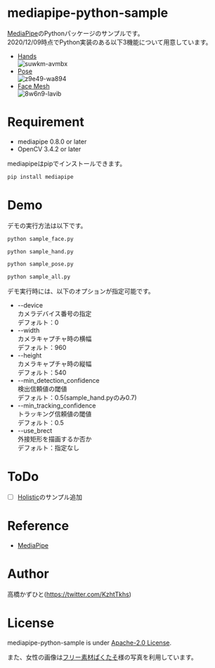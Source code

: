 # mediapipe-python-sample
[MediaPipe](https://github.com/google/mediapipe)のPythonパッケージのサンプルです。<br>
2020/12/09時点でPython実装のある以下3機能について用意しています。
* [Hands](https://google.github.io/mediapipe/solutions/hands)<br>
![suwkm-avmbx](https://user-images.githubusercontent.com/37477845/101514487-a59d8500-39c0-11eb-8346-d3c9ab917ea6.gif)<br>
* [Pose](https://google.github.io/mediapipe/solutions/pose)<br>
![z9e49-wa894](https://user-images.githubusercontent.com/37477845/101512555-7ab23180-39be-11eb-814c-9fad59e0cf9a.gif)<br>
* [Face Mesh](https://google.github.io/mediapipe/solutions/face_mesh)<br>
![8w6n9-lavib](https://user-images.githubusercontent.com/37477845/101512592-869df380-39be-11eb-8a80-241e272cc195.gif)

# Requirement 
* mediapipe 0.8.0 or later
* OpenCV 3.4.2 or later

mediapipeはpipでインストールできます。
```bash
pip install mediapipe
```

# Demo
デモの実行方法は以下です。
```bash
python sample_face.py
```
```bash
python sample_hand.py
```
```bash
python sample_pose.py
```
```bash
python sample_all.py
```
デモ実行時には、以下のオプションが指定可能です。

* --device<br>
カメラデバイス番号の指定<br>
デフォルト：0
* --width<br>
カメラキャプチャ時の横幅<br>
デフォルト：960
* --height<br>
カメラキャプチャ時の縦幅<br>
デフォルト：540
* --min_detection_confidence<br>
検出信頼値の閾値<br>
デフォルト：0.5(sample_hand.pyのみ0.7)
* --min_tracking_confidence<br>
トラッキング信頼値の閾値<br>
デフォルト：0.5
* --use_brect<br>
外接矩形を描画するか否か<br>
デフォルト：指定なし

# ToDo
- [ ] [Holistic](https://google.github.io/mediapipe/solutions/holistic)のサンプル追加

# Reference
* [MediaPipe](https://github.com/google/mediapipe)

# Author
高橋かずひと(https://twitter.com/KzhtTkhs)
 
# License 
mediapipe-python-sample is under [Apache-2.0 License](LICENSE).

また、女性の画像は[フリー素材ぱくたそ](https://www.pakutaso.com)様の写真を利用しています。
